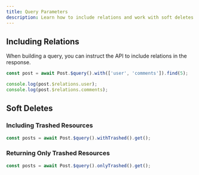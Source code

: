 ```yaml
---
title: Query Parameters
description: Learn how to include relations and work with soft deletes.
---
```


## Including Relations

When building a query, you can instruct the API to include relations in the response.

```typescript
const post = await Post.$query().with(['user', 'comments']).find(5); 

console.log(post.$relations.user);
console.log(post.$relations.comments);
```

## Soft Deletes

### Including Trashed Resources

```typescript
const posts = await Post.$query().withTrashed().get();
```

### Returning Only Trashed Resources

```typescript
const posts = await Post.$query().onlyTrashed().get();
```
